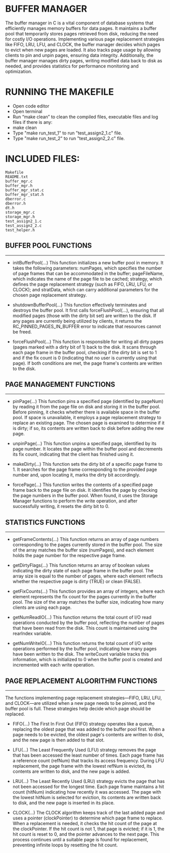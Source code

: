 # BUFFER MANAGER

The buffer manager in C is a vital component of database systems that efficiently manages memory buffers for data pages. It maintains a buffer pool that temporarily stores pages retrieved from disk, reducing the need for costly I/O operations. Implementing various page replacement strategies like FIFO, LRU, LFU, and CLOCK, the buffer manager decides which pages to evict when new pages are loaded. It also tracks page usage by allowing clients to pin and unpin pages, ensuring data integrity. Additionally, the buffer manager manages dirty pages, writing modified data back to disk as needed, and provides statistics for performance monitoring and optimization.

# RUNNING THE MAKEFILE

- Open code editor
- Open terminal
- Run “make clean” to clean the compiled files, executable files and log files if there is any:
- make clean
- Type "make run_test_1" to run "test_assign2_1.c" file.
- Type "make run_test_2" to run "test_assign2_2.c" file.


# INCLUDED FILES:

	Makefile
	README.txt
	buffer_mgr.c
	buffer_mgr.h
	buffer_mgr_stat.c
	buffer_mgr_stat.h
	dberror.c
	dberror.h
	dt.h
	storage_mgr.c
	storage_mgr.h
	test_assign2_1.c
	test_assign2_2.c
	test_helper.h

## BUFFER POOL FUNCTIONS
---------------------------------------------------------------------------------------------------------------------------------
- initBufferPool(...) This function initializes a new buffer pool in memory. It takes the following parameters: numPages, which specifies the number of page frames that can be accommodated in the buffer; pageFileName, which indicates the name of the page file to be cached; strategy, which defines the page replacement strategy (such as FIFO, LRU, LFU, or CLOCK); and stratData, which can carry additional parameters for the chosen page replacement strategy.

- shutdownBufferPool(...) This function effectively terminates and destroys the buffer pool. It first calls forceFlushPool(...), ensuring that all modified pages (those with the dirty bit set) are written to the disk. If any pages are currently being utilized by clients, it returns the RC_PINNED_PAGES_IN_BUFFER error to indicate that resources cannot be freed.

- forceFlushPool(...) This function is responsible for writing all dirty pages (pages marked with a dirty bit of 1) back to the disk. It scans through each page frame in the buffer pool, checking if the dirty bit is set to 1 and if the fix count is 0 (indicating that no user is currently using that page). If both conditions are met, the page frame's contents are written to the disk.

## PAGE MANAGEMENT FUNCTIONS
---------------------------------------------------------------------------------------------------------------------------------
- pinPage(...) This function pins a specified page (identified by pageNum) by reading it from the page file on disk and storing it in the buffer pool. Before pinning, it checks whether there is available space in the buffer pool. If space is unavailable, it employs a page replacement strategy to replace an existing page. The chosen page is examined to determine if it is dirty; if so, its contents are written back to disk before adding the new page.

- unpinPage(...) This function unpins a specified page, identified by its page number. It locates the page within the buffer pool and decrements its fix count, indicating that the client has finished using it.

- makeDirty(...) This function sets the dirty bit of a specific page frame to 1. It searches for the page frame corresponding to the provided page number and, upon locating it, marks the dirty bit accordingly.

- forcePage(...) This function writes the contents of a specified page frame back to the page file on disk. It identifies the page by checking the page numbers in the buffer pool. When found, it uses the Storage Manager functions to perform the write operation, and after successfully writing, it resets the dirty bit to 0.

## STATISTICS FUNCTIONS
---------------------------------------------------------------------------------------------------------------------------------
- getFrameContents(...) This function returns an array of page numbers corresponding to the pages currently stored in the buffer pool. The size of the array matches the buffer size (numPages), and each element holds the page number for the respective page frame.

- getDirtyFlags(...) This function returns an array of boolean values indicating the dirty state of each page frame in the buffer pool. The array size is equal to the number of pages, where each element reflects whether the respective page is dirty (TRUE) or clean (FALSE).

- getFixCounts(...) This function provides an array of integers, where each element represents the fix count for the pages currently in the buffer pool. The size of the array matches the buffer size, indicating how many clients are using each page.

- getNumReadIO(...) This function returns the total count of I/O read operations conducted by the buffer pool, reflecting the number of pages that have been read from the disk. This count is maintained using the rearIndex variable.

- getNumWriteIO(...) This function returns the total count of I/O write operations performed by the buffer pool, indicating how many pages have been written to the disk. The writeCount variable tracks this information, which is initialized to 0 when the buffer pool is created and incremented with each write operation.

## PAGE REPLACEMENT ALGORITHM FUNCTIONS
---------------------------------------------------------------------------------------------------------------------------------
The functions implementing page replacement strategies—FIFO, LRU, LFU, and CLOCK—are utilized when a new page needs to be pinned, and the buffer pool is full. These strategies help decide which page should be replaced.

- FIFO(...) The First In First Out (FIFO) strategy operates like a queue, replacing the oldest page that was added to the buffer pool first. When a page needs to be evicted, the oldest page's contents are written to disk, and the new page is then added to that slot.

- LFU(...) The Least Frequently Used (LFU) strategy removes the page that has been accessed the least number of times. Each page frame has a reference count (refNum) that tracks its access frequency. During LFU replacement, the page frame with the lowest refNum is evicted, its contents are written to disk, and the new page is added.

- LRU(...) The Least Recently Used (LRU) strategy evicts the page that has not been accessed for the longest time. Each page frame maintains a hit count (hitNum) indicating how recently it was accessed. The page with the lowest hitNum is selected for eviction, its contents are written back to disk, and the new page is inserted in its place.

- CLOCK(...) The CLOCK algorithm keeps track of the last added page and uses a pointer (clockPointer) to determine which page frame to replace. When a replacement is needed, it checks the hit count of the page at the clockPointer. If the hit count is not 1, that page is evicted; if it is 1, the hit count is reset to 0, and the pointer advances to the next page. This process continues until a suitable page is found for replacement, preventing infinite loops by resetting the hit count.
